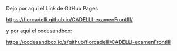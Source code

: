 Dejo por aqui el Link de GitHub Pages

https://florcadelli.github.io/CADELLI-examenFrontIII/

y por aqui el codesandbox:

https://codesandbox.io/s/github/florcadelli/CADELLI-examenFrontIII